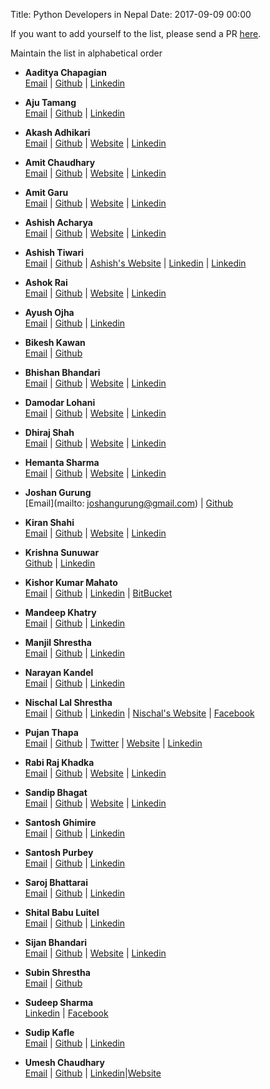 Title: Python Developers in Nepal
Date: 2017-09-09 00:00

If you want to add yourself to the list, please send a PR [here](https://github.com/PythonNepal/pythonnepal.github.io/blob/source/content/pages/developers.md).

Maintain the list in alphabetical order

- **Aaditya Chapagian**  
[Email](mailto:chapagain.aaditya@gmail.com)  | [Github](https://github.com/aadityachapagain) | [Linkedin](https://www.linkedin.com/in/aaditya-chapagain-b5170a104)

- **Aju Tamang**  
[Email](mailto:ajutamang10@outlook.com) | [Github](https://github.com/Aju100) | [Linkedin](https://np.linkedin.com/in/aju-tamang-4a1a8514a)

- **Akash Adhikari**  
[Email](mailto:contact@akashadhikari.com.np) | [Github](https://github.com/akashadhikari) | [Website](https://akashadhikari.com.np) | [Linkedin](https://www.linkedin.com/in/akashadh/)

- **Amit Chaudhary**  
[Email](mailto:meamitkc@gmail.com) | [Github](https://github.com/amitness) | [Website](https://amitness.com) | [Linkedin](https://www.linkedin.com/in/amitness/)

- **Amit Garu**  
[Email](mailto:amitgaru2@gmail.com) | [Github](https://github.com/arneec) | [Website](http://amitgaru.com.np) | [Linkedin](https://www.linkedin.com/in/xillar/)

- **Ashish Acharya**  
[Email](mailto:ashish.acharya14@gmail.com) | [Github](https://github.com/code-geek) | [Website](http://ashishacharya.com) | [Linkedin](https://www.linkedin.com/in/ashishdotpy/) 

- **Ashish Tiwari**  
[Email](mailto:hi@aashishtiwari.com.np) | [Github](https://github.com/MegaMind98) | [Ashish's Website](https://aashishtiwari.com.np) | [Linkedin](https://www.linkedin.com/in/MegaMindAT/) | [Linkedin](https://www.twitter.com/MegaMindAT)

- **Ashok Rai**  
[Email](mailto:ashokrai2053@gmail.com) | [Github](https://github.com/ashok-rai) | [Website](https://ashok-rai.com.np) | [Linkedin](https://www.linkedin.com/in/ashokayrai/)

- **Ayush Ojha**  
[Email](mailto:aimm.official@gmail.com) | [Github](https://github.com/officialaimm) | [Linkedin](https://www.linkedin.com/in/ayush-ojha-75206313a/)

- **Bikesh Kawan**  
[Email](mailto:bikeshkawang@gmail.com) | [Github](https://github.com/bkawan)

- **Bhishan Bhandari**  
[Email](mailto:bbhishan@gmail.com) | [Github](https://github.com/bhishan) | [Website](http://thetaranights.com) | [Linkedin](https://www.linkedin.com/in/bhishan-bhandari-049800108)

- **Damodar Lohani**  
[Email](mailto:dlohani48@gmail.com) | [Github](https://github.com/lohanidamodar) | [Website](https://dlohani.com.np) | [Linkedin](https://www.linkedin.com/in/lohanidamodar)

- **Dhiraj Shah**  
[Email](mailto:dhiraj.shah04@gmail.com) | [Github](https://github.com/dhirajshah04) | [Website](https://dhirajshah04.github.io) | [Linkedin](https://www.linkedin.com/in/dhiraj-shah-52aaa776)

- **Hemanta Sharma**  
[Email](mailto:sharmahemanta.212@gmail.com) | [Github](https://github.com/hemanta212) | [Website](https://hemanta212.github.io) | [Linkedin](https://www.linkedin.com/in/hemanta-sharma-636290137)

- **Joshan Gurung**  
[Email](mailto: joshangurung@gmail.com) | [Github](https://github.com/joshan)

- **Kiran Shahi**  
[Email](mailto:kiran.shahi.np@gmail.com) | [Github](https://github.com/kiranshahi) | [Website](http://kirans.me) | [Linkedin](https://www.linkedin.com/in/itskirans/)

- **Krishna Sunuwar**  
[Github](https://github.com/s2krish) | [Linkedin](https://www.linkedin.com/in/s2krish/)

- **Kishor Kumar Mahato**  
[Email](mailto:cyberkishor@gmail.com) | [Github](https://github.com/cyberkishor) | [Linkedin](https://www.linkedin.com/in/kishrorkumar/) | [BitBucket](https://bitbucket.org/cyberkishor/)

- **Mandeep Khatry**  
[Email](mailto:mandeepkhatry1997@gmail.com) | [Github](https://github.com/mandeepkhatry) | [Linkedin](https://www.linkedin.com/in/mandeep-khatry-a1059212a/)

- **Manjil Shrestha**  
 [Email](mailto:shresthamanjil21@gmail.com) | [Github](https://github.com/smanjil) | [Linkedin](https://www.linkedin.com/in/manjil-shrestha-038527b4/)
 
- **Narayan Kandel**  
[Email](mailto:npk.and@gmail.com) | [Github](https://github.com/nkandel) | [Linkedin](https://www.linkedin.com/in/narayankandel/)

- **Nischal Lal Shrestha**  
[Email](mailto:hi@nischal.info.np) | [Github](https://github.com/theonlyNischal) | [Linkedin](https://www.linkedin.com/in/theonlyNischal/) | [Nischal's Website](https://nischal.info.np/) | [Facebook](https://facebook.com/theonlyNischal/)

- **Pujan Thapa**  
[Email](mailto:iampujan@outlook.com) | [Github](https://github.com/iampujan) | [Twitter](https://twitter.com/iampujan20)  | [Website](https://pujanthapa.com.np) | [Linkedin](https://www.linkedin.com/in/iampujan/)

- **Rabi Raj Khadka**  
[Email](mailto:er.rabirajkhadka@gmail.com) | [Github](https://github.com/rabirajkhadka) | [Website](http://rabirajkhadka.me) | [Linkedin](https://www.linkedin.com/in/rabirajkhadka/)

- **Sandip Bhagat**  
[Email](mailto:sandipbgt@gmail.com) | [Github](https://github.com/sandipbgt) | [Website](http://sandipbgt.com) | [Linkedin](https://www.linkedin.com/in/sandipbgt/)

- **Santosh Ghimire**  
[Email](mailto:santosh.ghimire33@gmail.com) | [Github](https://github.com/santoshghimire) | [Linkedin](https://www.linkedin.com/in/santoshghimire/)

- **Santosh Purbey**  
[Email](mailto:purbey.santosh@hotmail.com) | [Github](https://github.com/santoshpurbey) | [Linkedin](https://www.linkedin.com/in/santosh3511/)

- **Saroj Bhattarai**  
[Email](mailto:sarojbhattarai2053@gmail.com) | [Github](https://github.com/thevirusx3) | [Linkedin](https://www.linkedin.com/in/thevirusx3/)

- **Shital Babu Luitel**  
[Email](mailto:ctalluitel@gmail.com) | [Github](https://github.com/shitalluitel) | [Linkedin](https://www.linkedin.com/in/shital-luitel-38363713a/)

- **Sijan Bhandari**  
[Email](mailto:sijanonly@gmail.com) | [Github](https://github.com/sijanonly) | [Website](https://sijanb.com.np/) | [Linkedin](https://www.linkedin.com/in/sijanonly/)

- **Subin Shrestha**  
[Email](mailto:developer.shrestha@gmail.com) | [Github](https://github.com/sthasbin)

- **Sudeep  Sharma**  
[Linkedin](https://www.linkedin.com/in/sudeep-sharma-788152145/) | [Facebook](
http://facebook.com/sudeep.sharma2052)

- **Sudip Kafle**  
[Email](mailto:soodip.kafle@gmail.com) | [Github](https://github.com/kaflesudip) | [Linkedin](https://www.linkedin.com/in/kaflesudip/)

- **Umesh Chaudhary**  
[Email](mailto:umesschaudhary@gmail.com) | [Github](https://github.com/umschaudhary) | [Linkedin](https://www.linkedin.com/in/umesh-chaudhary-132589141/)|[Website](http://umschaudhary.github.io) 
